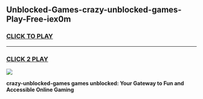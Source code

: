 
## Unblocked-Games-crazy-unblocked-games-Play-Free-iex0m
<h3>
<a href="https://premium76.site?title=crazy-unblocked-games&ref=20A">CLICK TO PLAY</a></h3>
<hr>

<h3>
<a href="https://premium76.site?title=crazy-unblocked-games&ref=20A">CLICK 2 PLAY</a>
  
</h3>

<a href="https://premium76.site?title=crazy-unblocked-games&ref=20A"><img src="https://clearcache.store/games.png"></a>


**crazy-unblocked-games games unblocked: Your Gateway to Fun and Accessible Online Gaming**
